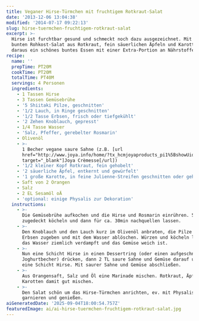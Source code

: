```yaml
---
title: Veganer Hirse-Türmchen mit fruchtigem Rotkraut-Salat
date: '2013-12-06 13:04:38'
modified: '2014-07-17 09:22:13'
slug: hirse-tuermchen-fruchtigem-rotkraut-salat
excerpt: >-
  Hirse ist furchtbar gesund und schmeckt noch dazu ausgezeichnet. Mit dem
  bunten Rohkost-Salat aus Rotkraut, fein säuerlichen Äpfeln und Karotten wird
  daraus ein schönes buntes Essen mit einer Extra-Portion an Nährstoffen.
recipe:
  name: ''
  prepTime: PT20M
  cookTime: PT20M
  totalTime: PT40M
  servings: 4 Personen
  ingredients:
    - 1 Tassen Hirse
    - 3 Tassen Gemüsebrühe
    - '5 Shiitaki Pilze, geschnitten'
    - '1/2 Lauch, in Ringe geschnitten'
    - '1/2 Tasse Erbsen, frisch oder tiefgekühlt'
    - '2 Zehen Knoblauch, gepresst'
    - 1/4 Tasse Wasser
    - 'Salz, Pfeffer, gerebelter Rosmarin'
    - Olivenöl
    - >-
      1 Becher vegane saure Sahne (z.B. [url
      href="http://www.joya.info/home/?tx_hcmjoyaproducts_pi1%5BshowUid%5D=54&tx_hcmjoyaproducts_pi1%5BcatUid%5D=5&cHash=45d39539b19b73bfe23aac02e81eb979"
      target="_blank"]Joya Crèmesse[/url])
    - '1/2 kleiner Kopf Rotkraut, fein gehobelt'
    - '2 säuerliche Äpfel, entkernt und gewürfelt'
    - '1 große Karotte, in feine Julienne-Streifen geschnitten oder gehobelt'
    - Saft von 2 Orangen
    - Salz
    - 2 EL Sesamöl oÄ
    - 'optional: einige Physalis zur Dekoration'
  instructions:
    - >-
      Die Gemüsebrühe aufkochen und die Hirse und Rosmarin einrühren. 5min
      zugedeckt köcheln und dann für ca. 30min nachquellen lassen.
    - >-
      Den Knoblauch und den Lauch kurz im Olivenöl anbraten, die Pilze und die
      Erbsen zugeben und mit dem Wasser ablöschen. Würzen und köcheln lassen bis
      das Wasser ziemlich verdampft und das Gemüse weich ist.
    - >-
      Nun eine Schicht Hirse in einen Dessertring (oder einen aufgeschnittenen
      Joghurtbecher) drücken, dann 2 TL saure Sahne und Gemüse darauf und wieder
      eine Schicht Hirse. Mit saurer Sahne und Gemüse abschließen.
    - >-
      Aus Orangensaft, Salz und Öl eine Marinade mischen. Rotkraut, Äpfel und
      Karotten damit gut mischen.
    - >-
      Den Salat schön um das Hirse-Türmchen anrichten, ev. mit Physalis
      garnieren und genießen.
aiGeneratedDate: '2025-09-04T18:00:54.757Z'
featuredImage: ai/ai-hirse-tuermchen-fruchtigem-rotkraut-salat.jpg
---
```


